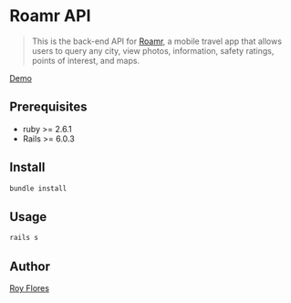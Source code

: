 # Roamr API

> This is the back-end API for [Roamr](https://github.com/royFloresNyc/roamr-front-end), a mobile travel app that allows users to query any city, view photos, information, safety ratings, points of interest, and maps.

[Demo](https://www.loom.com/share/ffe44225e591412ca3be1b4f843ac32e)

## Prerequisites

- ruby >= 2.6.1
- Rails >= 6.0.3

## Install

```sh
bundle install
```

## Usage

```sh
rails s
```

## Author

[Roy Flores](https://www.linkedin.com/in/royfloresnyc)
